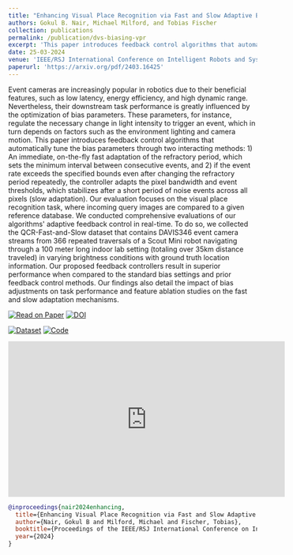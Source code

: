 ```yaml
---
title: "Enhancing Visual Place Recognition via Fast and Slow Adaptive Biasing in Event Cameras"
authors: Gokul B. Nair, Michael Milford, and Tobias Fischer
collection: publications
permalink: /publication/dvs-biasing-vpr
excerpt: 'This paper introduces feedback control algorithms that automatically tune the bias parameters through two interacting methods: 1) An immediate, on-the-fly fast adaptation of the refractory period, which sets the minimum interval between consecutive events, and 2) if the event rate exceeds the specified bounds even after changing the refractory period repeatedly, the controller adapts the pixel bandwidth and event thresholds, which stabilizes after a short period of noise events across all pixels (slow adaptation).'
date: 25-03-2024
venue: 'IEEE/RSJ International Conference on Intelligent Robots and Systems (IROS)'
paperurl: 'https://arxiv.org/pdf/2403.16425'
---
```


Event cameras are increasingly popular in robotics due to their beneficial features, such as low latency, energy efficiency, and high dynamic range. Nevertheless, their downstream task performance is greatly influenced by the optimization of bias parameters. These parameters, for instance, regulate the necessary change in light intensity to trigger an event, which in turn depends on factors such as the environment lighting and camera motion. This paper introduces feedback control algorithms that automatically tune the bias parameters through two interacting methods: 1) An immediate, on-the-fly fast adaptation of the refractory period, which sets the minimum interval between consecutive events, and 2) if the event rate exceeds the specified bounds even after changing the refractory period repeatedly, the controller adapts the pixel bandwidth and event thresholds, which stabilizes after a short period of noise events across all pixels (slow adaptation). Our evaluation focuses on the visual place recognition task, where incoming query images are compared to a given reference database. We conducted comprehensive evaluations of our algorithms' adaptive feedback control in real-time. To do so, we collected the QCR-Fast-and-Slow dataset that contains DAVIS346 event camera streams from 366 repeated traversals of a Scout Mini robot navigating through a 100 meter long indoor lab setting (totaling over 35km distance traveled) in varying brightness conditions with ground truth location information. Our proposed feedback controllers result in superior performance when compared to the standard bias settings and prior feedback control methods. Our findings also detail the impact of bias adjustments on task performance and feature ablation studies on the fast and slow adaptation mechanisms.

[![Read on Paper](https://img.shields.io/badge/Read%20the%20Paper-Download-blue?style=for-the-badge&logo=arxiv)](https://arxiv.org/pdf/2403.16425)
[![DOI](https://img.shields.io/badge/Read%20the%20Paper-IEEE%20Xplore-blue?style=for-the-badge&logo=openaccess)](https://ieeexplore.ieee.org/document/10802384)
<!-- [![Watch the Video](https://img.shields.io/badge/Watch%20the%20Video-Play-red?style=for-the-badge&logo=youtube)](https://www.youtube.com/watch?v=8D9gtHqteEQ) -->
[![Dataset](https://img.shields.io/badge/Dataset-Available-green?style=for-the-badge&logo=databricks)](https://huggingface.co/datasets/gokulbnr/QCR-Fast-Slow-Event-Dataset)
[![Code](https://img.shields.io/badge/Code-Available-blue?style=for-the-badge&logo=github)](https://github.com/gokulbnr/fast-slow-biased-event-vpr/tree/main)

<iframe width="560" height="315" src="https://www.youtube.com/embed/8D9gtHqteEQ" frameborder="0" allow="accelerometer; autoplay; encrypted-media; gyroscope; picture-in-picture" allowfullscreen></iframe>


```bibtex
@inproceedings{nair2024enhancing,
  title={Enhancing Visual Place Recognition via Fast and Slow Adaptive Biasing in Event Cameras},
  author={Nair, Gokul B and Milford, Michael and Fischer, Tobias},
  booktitle={Proceedings of the IEEE/RSJ International Conference on Intelligent Robots and Systems (IROS)},
  year={2024}
}
```
